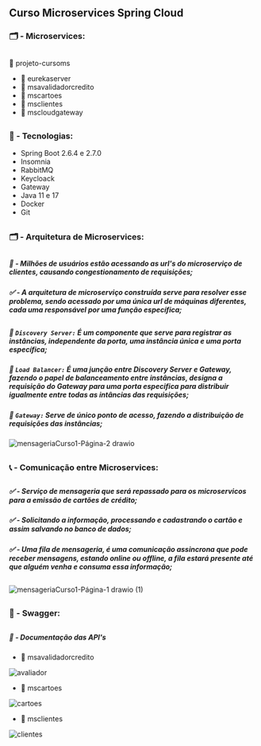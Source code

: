 ## Curso Microservices Spring Cloud

### :card_index_dividers: - Microservices:

##

:open_file_folder: projeto-cursoms
* :file_folder: eurekaserver <br />
* :file_folder: msavalidadorcredito <br />
* :file_folder: mscartoes <br />
* :file_folder: msclientes <br />
* :file_folder: mscloudgateway

##

### :robot: - Tecnologias:

* Spring Boot 2.6.4 e 2.7.0 <br />
* Insomnia <br />
* RabbitMQ <br />
* Keycloack <br />
* Gateway
* Java 11 e 17 <br />
* Docker <br />
* Git

##

### :card_index_dividers: - Arquitetura de Microservices: <br />

##

##### :rotating_light: - Milhões de usuários estão acessando as url's do microserviço de clientes, causando congestionamento de requisições;

##### :white_check_mark: - A arquitetura de microserviço construída serve para resolver esse problema, sendo acessado por uma única url de máquinas diferentes, cada uma      responsável por uma função específica;

##

##### :pushpin: `Discovery Server:` É um componente que serve para registrar as instâncias, independente da porta, uma instância única e uma porta específica;

##### :pushpin: `Load Balancer:` É uma junção entre Discovery Server e Gateway, fazendo o papel de balanceamento entre instâncias, designa a requisição do Gateway para uma porta especifica para distribuir igualmente entre todas as intâncias das requisições;

##### :pushpin: `Gateway:` Serve de único ponto de acesso, fazendo a distribuição de requisições das instâncias;

![mensageriaCurso1-Página-2 drawio](https://github.com/carloshenriquefs/curso-microservices-springcloud/assets/54969405/bf9baa01-c0b8-4fc6-b541-4b50367822da)

##

### :telephone_receiver: - Comunicação entre Microservices: <br />

##

##### :white_check_mark: - Serviço de mensageria que será repassado para os microservicos para a emissão de cartões de crédito;

##### :white_check_mark: - Solicitando a informação, processando e cadastrando o cartão e assim salvando no banco de dados;

##### :white_check_mark: - Uma fila de mensageria, é uma comunicação assincrona que pode receber mensagens, estando online ou offline, a fila estará presente até que alguém venha e consuma essa informação;

##

![mensageriaCurso1-Página-1 drawio (1)](https://github.com/carloshenriquefs/curso-microservices-springcloud/assets/54969405/e83b9888-29fe-44dc-ac0d-dea3a19b37d9)

##

### :page_with_curl: - Swagger:

##

##### :pushpin: - Documentação das API's

* :file_folder: msavalidadorcredito <br />

![avaliador](https://github.com/carloshenriquefs/curso-microservices-springcloud/assets/54969405/50c8e53b-5ec7-43a8-9e08-0797fa818323)
* :file_folder: mscartoes <br />

![cartoes](https://github.com/carloshenriquefs/curso-microservices-springcloud/assets/54969405/0dab0735-8373-42c6-9be9-bd02350bd88f)
* :file_folder: msclientes <br />

![clientes](https://github.com/carloshenriquefs/curso-microservices-springcloud/assets/54969405/81041e76-5356-4311-976e-2e4e414b9178)

